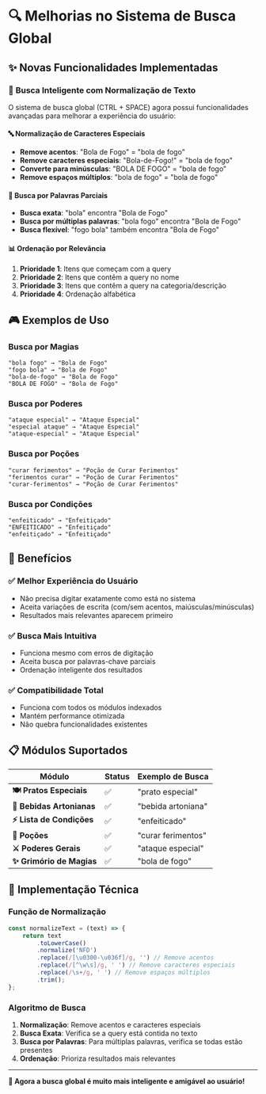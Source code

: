 # 🔍 Melhorias no Sistema de Busca Global

## ✨ Novas Funcionalidades Implementadas

### 🎯 **Busca Inteligente com Normalização de Texto**

O sistema de busca global (CTRL + SPACE) agora possui funcionalidades avançadas para melhorar a experiência do usuário:

#### 🔤 **Normalização de Caracteres Especiais**
- **Remove acentos**: "Bola de Fogo" = "bola de fogo"
- **Remove caracteres especiais**: "Bola-de-Fogo!" = "bola de fogo"
- **Converte para minúsculas**: "BOLA DE FOGO" = "bola de fogo"
- **Remove espaços múltiplos**: "bola   de   fogo" = "bola de fogo"

#### 🧠 **Busca por Palavras Parciais**
- **Busca exata**: "bola" encontra "Bola de Fogo"
- **Busca por múltiplas palavras**: "bola fogo" encontra "Bola de Fogo"
- **Busca flexível**: "fogo bola" também encontra "Bola de Fogo"

#### 📊 **Ordenação por Relevância**
1. **Prioridade 1**: Itens que começam com a query
2. **Prioridade 2**: Itens que contêm a query no nome
3. **Prioridade 3**: Itens que contêm a query na categoria/descrição
4. **Prioridade 4**: Ordenação alfabética

## 🎮 **Exemplos de Uso**

### Busca por Magias
```
"bola fogo" → "Bola de Fogo"
"fogo bola" → "Bola de Fogo"
"bola-de-fogo" → "Bola de Fogo"
"BOLA DE FOGO" → "Bola de Fogo"
```

### Busca por Poderes
```
"ataque especial" → "Ataque Especial"
"especial ataque" → "Ataque Especial"
"ataque-especial" → "Ataque Especial"
```

### Busca por Poções
```
"curar ferimentos" → "Poção de Curar Ferimentos"
"ferimentos curar" → "Poção de Curar Ferimentos"
"curar-ferimentos" → "Poção de Curar Ferimentos"
```

### Busca por Condições
```
"enfeiticado" → "Enfeitiçado"
"ENFEITICADO" → "Enfeitiçado"
"enfeitiçado" → "Enfeitiçado"
```

## 🚀 **Benefícios**

### ✅ **Melhor Experiência do Usuário**
- Não precisa digitar exatamente como está no sistema
- Aceita variações de escrita (com/sem acentos, maiúsculas/minúsculas)
- Resultados mais relevantes aparecem primeiro

### ✅ **Busca Mais Intuitiva**
- Funciona mesmo com erros de digitação
- Aceita busca por palavras-chave parciais
- Ordenação inteligente dos resultados

### ✅ **Compatibilidade Total**
- Funciona com todos os módulos indexados
- Mantém performance otimizada
- Não quebra funcionalidades existentes

## 📋 **Módulos Suportados**

| Módulo | Status | Exemplo de Busca |
|--------|--------|------------------|
| **🍽️ Pratos Especiais** | ✅ | "prato especial" |
| **🥤 Bebidas Artonianas** | ✅ | "bebida artoniana" |
| **⚡ Lista de Condições** | ✅ | "enfeiticado" |
| **🧪 Poções** | ✅ | "curar ferimentos" |
| **⚔️ Poderes Gerais** | ✅ | "ataque especial" |
| **✨ Grimório de Magias** | ✅ | "bola de fogo" |

## 🔧 **Implementação Técnica**

### Função de Normalização
```javascript
const normalizeText = (text) => {
    return text
        .toLowerCase()
        .normalize('NFD')
        .replace(/[\u0300-\u036f]/g, '') // Remove acentos
        .replace(/[^\w\s]/g, ' ') // Remove caracteres especiais
        .replace(/\s+/g, ' ') // Remove espaços múltiplos
        .trim();
};
```

### Algoritmo de Busca
1. **Normalização**: Remove acentos e caracteres especiais
2. **Busca Exata**: Verifica se a query está contida no texto
3. **Busca por Palavras**: Para múltiplas palavras, verifica se todas estão presentes
4. **Ordenação**: Prioriza resultados mais relevantes

---

**🎉 Agora a busca global é muito mais inteligente e amigável ao usuário!**
